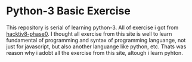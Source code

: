 # Python-3 Basic Exercise


This repository is serial of learning python-3. All of exercise i got from  [hacktiv8-phase0](https://github.com/hacktiv8/phase-0-activities). I thought all exercise from this site is well to learn fundamental of programming and syntax of programming languange, not just for javascript, but also another languange like python, etc. Thats was reason why i adobt all the exercise from this site, altough i learn pyhton.